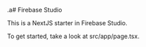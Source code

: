  .a# Firebase Studio

This is a NextJS starter in Firebase Studio.

To get started, take a look at src/app/page.tsx.
